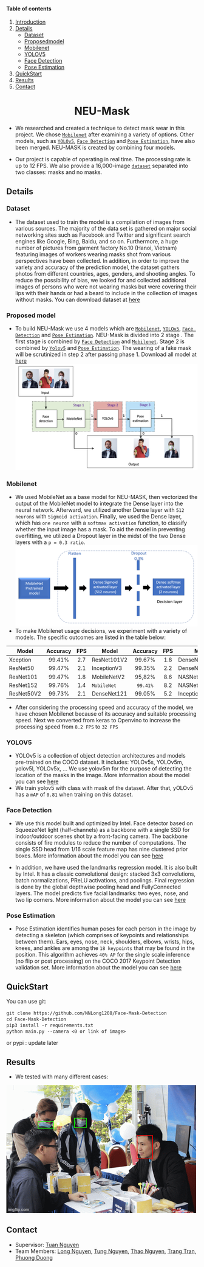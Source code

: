#### Table of contents
1. [Introduction](#introduction)
2. [Details](#details)
   - [Dataset](#Dataset)
   - [Proposedmodel](#Proposed_model)
   - [Mobilenet](#Mobilenet)
   - [YOLOV5](#YOLOV5)
   - [Face Detection](#Face_Detection)
   - [ Pose Estimation](#Pose_Estimation)
3. [QuickStart](#QuickStart)
4. [Results](#Results)
5. [Contact](#Contact)
<p align="center">
  <h1 align="center", id="introduction">NEU-Mask</h1>
</p>

- We researched and created a technique to detect mask wear in this project. We chose [`Mobilenet`](#Mobilenet) after examining a variety of options. Other models, such as [`YOLOv5`](#YOLOV5), [`Face Detection`](#Face_Detection) and [`Pose Estimation`](#Face_Detection), have also been merged. NEU-MASK is created by combining four models.

- Our project is capable of operating in real time. The processing rate is up to 12 FPS. We also provide a 16,000-image [`dataset`](#dataset) separated into two classes: masks and no masks.

## Details <a name="Details"></a>

### Dataset <a name="Dataset"></a>
- The dataset used to train the model is a compilation of images from various sources. The majority of the data set is gathered on major social networking sites such as Facebook and Twitter and significant search engines like Google, Bing, Baidu, and so on. Furthermore, a huge number of pictures from garment factory No.10 (Hanoi, Vietnam) featuring images of workers wearing masks shot from various perspectives have been collected. In addition, in order to improve the variety and accuracy of the prediction model, the dataset gathers photos from different countries, ages, genders, and shooting angles. To reduce the possibility of bias, we looked for and collected additional images of persons who were not wearing masks but were covering their lips with their hands or had a beard to include in the collection of images without masks. You can download dataset at [here](https://drive.google.com/file/d/1-pWX25WnebaSvqCNuVc4zvR5mY6fsUES/view?usp=sharing)

### Proposed model  <a name="Proposed_model"></a>
- To build NEU-Mask we use 4 models which are [`Mobilenet`](#Mobilenet), [`YOLOv5`](#YOLOV5), [`Face Detection`](#Face_Detection) and [`Pose Estimation`](#Pose_Estimation). NEU-Mask is divided into 2 stage . The first stage is combined by [`Face Detection`](#Face_Detection) and [`Mobilenet`](#Mobilenet). Stage 2 is combined by [`Yolov5`](#YOLOv5) and [`Pose Estimation`](#Pose_Estimation).  The wearing of a fake mask will be scrutinized in step 2 after passing phase 1. Download all model at [here](https://drive.google.com/file/d/10Jm4ztCeV9dqVMVGzLP9B3iOyUb2EKLJ/view?usp=sharing)
![](https://github.com/NNLong1208/Face-Mask-Detection/blob/master/Img/NEUMASK.png)
### Mobilenet <a name="Mobilenet"></a>
- We used MobileNet as a base model for NEU-MASK, then vectorized the output of the MobileNet model to integrate the Dense layer into the neural network. Afterward, we utilized another Dense layer with `512 neurons` with `Sigmoid activation`. Finally, we used the Dense layer, which has `one neuron` with a `softmax activation` function, to classify whether the input image has a mask. To aid the model in preventing overfitting, we utilized a Dropout layer in the midst of the two Dense layers with a `p = 0.3 ratio`.
![](https://github.com/NNLong1208/Face-Mask-Detection/blob/master/Img/Mobilenet.png)
- To make Mobilenet usage decisions, we experiment with a variety of models. The specific outcomes are listed in the table below:

|         Model       |   Accuracy   |     FPS     |         Model       |   Accuracy   |     FPS     |         Model       |   Accuracy   |     FPS     | 
|---------------------|:------------:|:-----------:|---------------------|:------------:|:-----------:|---------------------|:------------:|:-----------:|
|       Xception      |    99.41%    |     2.7     |      ResNet101V2    |    99.67%    |     1.8     |      DenseNet169    |    99.00%    |     4.1     |
|       ResNet50      |    99.47%    |     2.1     |      InceptionV3    |    99.35%    |     2.2     |      DenseNet201    |    99.26%    |     3.0     |
|       ResNet101     |    99.47%    |     1.8     |      MobileNetV2    |    95,82%    |     8.6     |      NASNetLarge    |    99.41%    |     1.1     |
|       ResNet152     |    99.76%    |     1.4     |     `MobileNet`     |   `99.41%`   |     8.2     |      NASNetMobile   |    98.39%    |     7.7     |
|       ResNet50V2    |    99.73%    |     2.1     |      DenseNet121    |    99.05%    |     5.2     |   InceptionResNetV2 |    99.58%    |     1.6     |
- After considering the processing speed and accuracy of the model, we have chosen Mobilenet because of its accuracy and suitable processing speed. Next we converted from keras to Openvino to increase the processing speed from `8.2 FPS` to `32 FPS `

### YOLOV5 <a name="YOLOV5"></a>
- YOLOv5 is a collection of object detection architectures and models pre-trained on the COCO dataset. It includes: YOLOv5s, YOLOv5m, yolov5l, YOLOv5x, ... We use yolov5m for the purpose of detecting the location of the masks in the image. More information about the model you can see [here](https://github.com/ultralytics/yolov5) 
- We train yolov5 with class with mask of the dataset. After that, yOLOv5 has a `mAP` of `0.81` when training on this dataset. 

### Face Detection <a name="Face_Detection"></a>
- We use this model built and optimized by Intel. Face detector based on SqueezeNet light (half-channels) as a backbone with a single SSD for indoor/outdoor scenes shot by a front-facing camera. The backbone consists of fire modules to reduce the number of computations. The single SSD head from 1/16 scale feature map has nine clustered prior boxes. More information about the model you can see [here](https://github.com/openvinotoolkit/open_model_zoo/tree/master/models/intel/face-detection-retail-0004)  

- In addition, we have used the landmarks regression model. It is also built by Intel. It has a classic convolutional design: stacked 3x3 convolutions, batch normalizations, PReLU activations, and poolings. Final regression is done by the global depthwise pooling head and FullyConnected layers. The model predicts five facial landmarks: two eyes, nose, and two lip corners. More information about the model you can see [here](https://github.com/openvinotoolkit/open_model_zoo/tree/master/models/intel/landmarks-regression-retail-0009) 

### Pose Estimation <a name="Pose_Estimation"></a>
- Pose Estimation identifies human poses for each person in the image by detecting a skeleton (which comprises of keypoints and relationships between them). Ears, eyes, nose, neck, shoulders, elbows, wrists, hips, knees, and ankles are among the `18 keypoints` that may be found in the position. This algorithm achieves `40% AP` for the single scale inference (no flip or post processing) on the COCO 2017 Keypoint Detection validation set. More information about the model you can see [here](https://github.com/Daniil-Osokin/lightweight-human-pose-estimation.pytorch) 

## QuickStart <a name="QuickStart"></a>
You can use git:
```
git clone https://github.com/NNLong1208/Face-Mask-Detection
cd Face-Mask-Detection
pip3 install -r requirements.txt
python main.py --camera <0 or link of image>
```
or pypi : update later

## Results <a name="Results"></a>
- We tested with many different cases: 
                                    
![](https://github.com/NNLong1208/Face-Mask-Detection/blob/master/Img/res.gif)
## Contact <a name="Contact"></a>
- Supervisor: [Tuan Nguyen](https://www.facebook.com/nttuan8)
- Team Members: [Long Nguyen](https://www.facebook.com/profile.php?id=100008475522373), [Tung Nguyen](https://www.facebook.com/gnutn0s), [Thao Nguyen](), [Trang Tran](https://www.facebook.com/concanoc1), [Phuong Duong]() 
